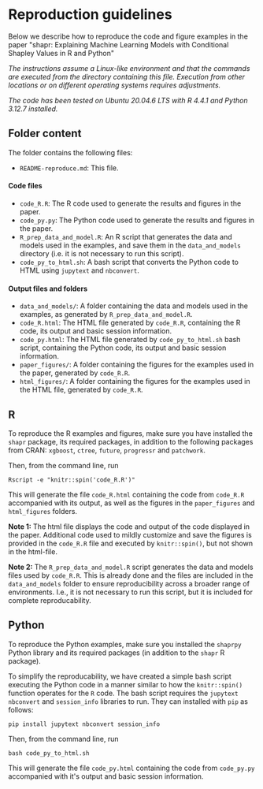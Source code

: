 
# Reproduction guidelines

Below we describe how to reproduce the code and figure examples in the paper 
"shapr: Explaining Machine Learning Models with Conditional Shapley Values in R and Python"

*The instructions assume a Linux-like environment and that the commands are executed from the directory containing this file.*
*Execution from other locations or on different operating systems requires adjustments.*

*The code has been tested on Ubuntu 20.04.6 LTS with R 4.4.1 and Python 3.12.7 installed.*

## Folder content

The folder contains the following files:

- `README-reproduce.md`: This file.

#### Code files
- `code_R.R`: The R code used to generate the results and figures in the paper.
- `code_py.py`: The Python code used to generate the results and figures in the paper.
- `R_prep_data_and_model.R`: An R script that generates the data and models used in the examples, and save them in the `data_and_models` directory (i.e. it is not necessary to run this script).
- `code_py_to_html.sh`: A bash script that converts the Python code to HTML using `jupytext` and `nbconvert`.

#### Output files and folders
- `data_and_models/`: A folder containing the data and models used in the examples, as generated by `R_prep_data_and_model.R`.
- `code_R.html`: The HTML file generated by `code_R.R`, containing the R code, its output and basic session information.
- `code_py.html`: The HTML file generated by `code_py_to_html.sh` bash script, containing the Python code, its output and basic session information.
- `paper_figures/`: A folder containing the figures for the examples used in the paper, generated by `code_R.R`.
- `html_figures/`: A folder containing the figures for the examples used in the HTML file, generated by `code_R.R`.

## R
To reproduce the R examples and figures, make sure you have installed the `shapr` package, its required packages, in addition to the following packages from CRAN: `xgboost`, `ctree`, `future`, `progressr` and `patchwork`.

Then, from the command line, run 
```
Rscript -e "knitr::spin('code_R.R')"
```
This will generate the file `code_R.html` containing the code from `code_R.R` accompanied with its output, as well as the figures in the `paper_figures` and `html_figures` folders.

**Note 1:** The html file displays the code and output of the code displayed in the paper. Additional code used to mildly customize and save the figures is provided in the `code_R.R` file and executed by `knitr::spin()`, but not shown in the html-file. 

**Note 2:** The `R_prep_data_and_model.R` script generates the data and models files used by `code_R.R`. This is already done and the files are included in the `data_and_models` folder to ensure reproducibility across a broader range of environments. I.e., it is not necessary to run this script, but it is included for complete reproducability.

## Python

To reproduce the Python examples, make sure you installed the `shaprpy` Python library and its required packages (in addition to the `shapr` R package). 

To simplify the reproducability, we have created a simple bash script executing the Python code in a manner similar to how the `knitr::spin()` function operates for the `R` code.
The bash script requires the `jupytext` `nbconvert` and `session_info` libraries to run.
They can installed with `pip` as follows:

```
pip install jupytext nbconvert session_info
```

Then, from the command line, run 
```
bash code_py_to_html.sh
```
This will generate the file `code_py.html` containing the code from `code_py.py` accompanied with it's output and basic session information.
